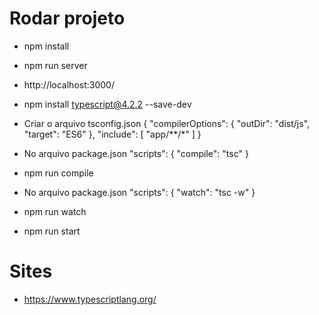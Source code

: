 # Rodar projeto
- npm install
- npm run server
- http://localhost:3000/
- npm install typescript@4.2.2 --save-dev

- Criar o arquivo tsconfig.json
{
    "compilerOptions": {
        "outDir": "dist/js",
        "target": "ES6"
    },
    "include": [
        "app/**/*"
    ]
}

- No arquivo package.json
"scripts": {
    "compile": "tsc"
}

- npm run compile

- No arquivo package.json
"scripts": {
    "watch": "tsc -w"
}

- npm run watch

- npm run start

# Sites
- https://www.typescriptlang.org/